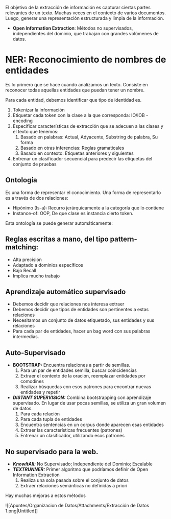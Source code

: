 El objetivo de la extracción de información es capturar ciertas partes relevantes de un texto. Muchas veces en el contexto de varios documentos. Luego, generar una representación estructurada y limpia de la información.

- **Open Information Extraction**: Métodos no supervisados, independientes del dominio, que trabajan con grandes volúmenes de datos.

# NER: Reconocimiento de nombres de entidades

Es lo primero que se hace cuando analizamos un texto. Consiste en reconocer todas aquellas entidades que puedan tener un nombre.

Para cada entidad, debemos identificar que tipo de identidad es.

1. Tokenizar la información
2. Etiquetar cada token con la clase a la que corresponda: IO/IOB - encoding
3. Especificar características de extracción que se adecuen a las clases y el texto que tenemos:
    1. Basado en palabras: Actual, Adyacente, Substring de palabra, Su forma
    2. Basado en otras inferencias: Reglas gramaticales
    3. Basado en contexto: Etiquetas anteriores y siguientes
4. Entrenar un clasificador secuencial para predecir las etiquetas del conjunto de pruebas

## Ontología

Es una forma de representar el conocimiento. Una forma de representarlo es a través de dos relaciones:

- Hipónimo (Is-a): Recurro jerárquicamente a la categoría que lo contiene
- Instance-of: OOP, De que clase es instancia cierto token.

Esta ontología se puede generar automáticamente:

## Reglas escritas a mano, del tipo pattern-matching:

- Alta precisión
- Adaptado a dominios específicos
- Bajo Recall
- Implica mucho trabajo

## Aprendizaje automático supervisado

- Debemos decidir que relaciones nos interesa extraer
- Debemos decidir que tipos de entidades son pertinentes a estas relaciones
- Necesitamos un conjunto de datos etiquetado, sus entidades y sus relaciones
- Para cada par de entidades, hacer un bag word con sus palabras intermedias.

## Auto-Supervisado

- **BOOTSTRAP:** Encuentra relaciones a partir de semillas.
    1. Para un par de entidades semilla, buscar coincidencias
    2. Extraer el contexto de la oración, reemplazar entidades por comodines
    3. Realizar búsquedas con esos patrones para encontrar nuevas entidades y repetir
- ***DISTANT SUPERVISION:*** Combina bootstrapping con aprendizaje supervisado. En lugar de usar pocas semillas, se utiliza un gran volumen de datos.
    1. Para cada relación
    2. Para cada tupla de entidades
    3. Encuentra sentencias en un corpus donde aparecen esas entidades
    4. Extraer las características frecuentes (patrones)
    5. Entrenar un clasificador, utilizando esos patrones

## No supervisado para la web.

- ***KnowItAll:*** No Supervisado; Independiente del Dominio; Escalable
- ***TEXTRUNNER:*** Primer algoritmo que podríamos definir de Open Information Extraction
    1. Realiza una sola pasada sobre el conjunto de datos
    2. Extraer relaciones semánticas no definidas a priori

Hay muchas mejoras a estos métodos

![[Apuntes/Organizacion de Datos/Attachments/Extracción de Datos 1.png|Untitled]]